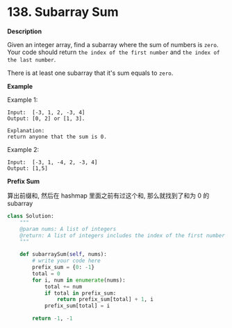 # 138. Subarray Sum

**Description**

Given an integer array, find a subarray where the sum of numbers is `zero`. Your code should return `the index of the first number` and `the index of the last number`.

There is at least one subarray that it's sum equals to `zero`.

**Example**

Example 1:

```
Input:  [-3, 1, 2, -3, 4]
Output: [0, 2] or [1, 3].

Explanation:
return anyone that the sum is 0.
```

Example 2:

```
Input:  [-3, 1, -4, 2, -3, 4]
Output: [1,5]
```

**Prefix Sum**

算出前缀和, 然后在 hashmap 里面之前有过这个和, 那么就找到了和为 0 的 subarray

```python
class Solution:
    """
    @param nums: A list of integers
    @return: A list of integers includes the index of the first number and the index of the last number
    """

    def subarraySum(self, nums):
        # write your code here
        prefix_sum = {0: -1}
        total = 0
        for i, num in enumerate(nums):
            total += num
            if total in prefix_sum:
                return prefix_sum[total] + 1, i
            prefix_sum[total] = i

        return -1, -1
```
